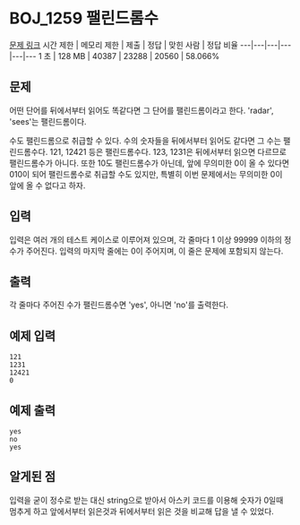 # BOJ_1259 팰린드롬수
[문제 링크](https://www.acmicpc.net/problem/1259)
시간 제한 |	메모리 제한 |	제출 |	정답 |	맞힌 사람 |	정답 비율
---|---|---|---|---|---
1 초 |	128 MB	| 40387 |	23288 |	20560 |	58.066%

## 문제
어떤 단어를 뒤에서부터 읽어도 똑같다면 그 단어를 팰린드롬이라고 한다. 'radar', 'sees'는 팰린드롬이다.

수도 팰린드롬으로 취급할 수 있다. 수의 숫자들을 뒤에서부터 읽어도 같다면 그 수는 팰린드롬수다. 121, 12421 등은 팰린드롬수다. 123, 1231은 뒤에서부터 읽으면 다르므로 팰린드롬수가 아니다. 또한 10도 팰린드롬수가 아닌데, 앞에 무의미한 0이 올 수 있다면 010이 되어 팰린드롬수로 취급할 수도 있지만, 특별히 이번 문제에서는 무의미한 0이 앞에 올 수 없다고 하자.

## 입력
입력은 여러 개의 테스트 케이스로 이루어져 있으며, 각 줄마다 1 이상 99999 이하의 정수가 주어진다. 입력의 마지막 줄에는 0이 주어지며, 이 줄은 문제에 포함되지 않는다.

## 출력
각 줄마다 주어진 수가 팰린드롬수면 'yes', 아니면 'no'를 출력한다.

## 예제 입력
```
121
1231
12421
0
```

## 예제 출력
```
yes
no
yes
```

## 알게된 점
입력을 굳이 정수로 받는 대신 string으로 받아서 아스키 코드를 이용해 숫자가 0일때 멈추게 하고 앞에서부터 읽은것과 뒤에서부터 읽은 것을 비교해 답을 낼 수 있었다.
